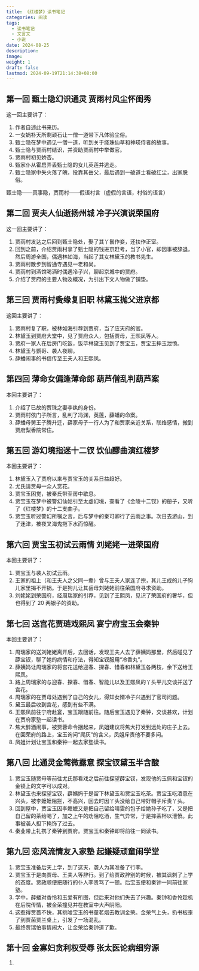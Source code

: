 ```yaml
---
title: 《红楼梦》读书笔记
categories: 阅读
tags:
  - 读书笔记
  - 文言文
  - 小说
date: 2024-08-25
description: 
image: 
weight: 1
draft: false
lastmod: 2024-09-19T21:14:38+08:00
---
```


## 第一回 甄士隐幻识通灵 贾雨村风尘怀闺秀

这一回主要讲了：
1. 作者自述此书来历。
2. 一女娲䃼天所剩顽石让一僧一道带下凡体验尘俗。
3. 甄士隐在梦中遇见一僧一道，听到关于绛珠仙草和神瑛侍者的故事。
4. 甄士隐与贾雨村结识，并资助贾雨村中举做官。
5. 贾雨村初见娇杏。
6. 甄家仆从霍启弄丢甄士隐的女儿英莲并逃走。
7. 甄士隐家中失火落了魄，投靠其岳父，最后遇到一破道士看破红尘，出家脱俗。

甄士隐——真事隐，贾雨村——假语村言（虚假的言语，村俗的语言）

## 第二回 贾夫人仙逝扬州城 冷子兴演说荣国府

这一回主要讲了：
1. 贾雨村发达之后回到甄士隐处，娶了其丫鬟作妾，还扶作正室。
2. 回到之前，介绍贾雨村拿了甄士隐的钱进京赶考，当了小官，却因事被辞退，然后周游全国，偶遇林如海，当起了其女林黛玉的教书先生。
3. 贾雨村散步到智通寺遇见一老和尚。
4. 贾雨村到酒馆喝酒时偶遇冷子兴，聊起京城中的贾府。
5. 介绍了贾府的主要人物及概况，为引出下文人物做了铺垫。

## 第三回 贾雨村夤缘复旧职 林黛玉抛父进京都  
  
这回主要讲了：  
1. 贾雨村复了职，被林如海引荐到贾府，当了应天府的官。  
2. 林黛玉到贾府大堂中，见了贾府众人，包括贾母，王熙凤等人。  
3. 贾府一家人在后房门吃饭，饭毕林黛玉见到了贾宝玉，贾宝玉摔玉泄愤。  
4. 林黛玉与鹦哥、袭人夜聊。  
5. 薛蟠闹事的书信传至王夫人和王熙凤。

## 第四回 薄命女偏逢薄命郎 葫芦僧乱判葫芦案  
  
本回主要讲了：  
1. 介绍了已故的贾珠之妻李纨的身份。  
2. 贾雨村依门子所言，乱判了冯渊，英莲，薛蟠的命案。  
3. 薛蟠母舅王子腾升迁，薛家母子一行人为了和贾家亲近关系，联络感情，搬到贾府梨香院常住。

## 第五回 游幻境指迷十二钗 饮仙醪曲演红楼梦

本回主要讲了：
1. 林黛玉入了贾府以来与贾宝玉的关系日益趋好。
2. 尤氏请贾母一众人赏花。
3. 贾宝玉困觉，被秦氏带至房中歇息。
4. 贾宝玉在梦中被警幻仙姑引至太虚幻境，查看了《金陵十二钗》的册子，又听了《红楼梦》的十二支曲子。
5. 贾宝玉听过警幻所嘱之言，后与梦中的秦可卿行了云雨之事。次日去游山，到了迷津，被夜叉海鬼拖下水而惊醒。

## 第六回 贾宝玉初试云雨情 刘姥姥一进荣国府

本回主要讲了：
1. 贾宝玉与袭人初试云雨。
2. 王家的祖上（和王夫人之父同一辈）曾与王夫人家连了宗，其儿王成的儿子狗儿家里揭不开锅。于是狗儿让其岳母刘姥姥前往荣国府寻求资助。
3. 刘姥姥到荣国府，经周瑞家的引荐，见到了王熙凤，见识了荣国府的奢华，但也得到了 20 两银子的资助。

## 第七回 送宫花贾琏戏熙凤 宴宁府宝玉会秦钟

本回主要讲了：
1. 周瑞家的送刘姥姥离开后，去回话，发现王夫人去了薛姨妈那里，然后碰见了薜宝钗，聊了她的病情和疗法，得知宝钗服用“冷香丸”。
2. 薛姨妈让周瑞家的将宫花送给迎春、探春、惜春和林黛玉各两枝，余下送给王熙凤。
3. 路上周瑞家的与迎春、探春、惜春、智能儿以及王熙凤的丫头平儿交谈并送了宫花。
4. 周瑞家的在贾母处遇到了自己的女儿，得知女婿冷子兴遇到了官司问题。
5. 黛玉最后收到宫花，感到有些不满。
6. 王熙凤前往宁府赴宴，宝玉跟随前往。随后宝玉遇见了秦钟，交谈甚欢，计划在贾府家塾一起读书。
7. 焦大醉酒闹事，被贾蓉命令捆起来，凤姐建议将焦大打发到远处的庄子上去。在回荣府的路上，宝玉询问“爬灰”的含义，凤姐斥责他不要多问。
8. 凤姐计划让宝玉和秦钟一起去家塾读书。

## 第八回 比通灵金莺微露意 探宝钗黛玉半含酸

1. 贾宝玉随贾母等前往尤氏那看戏之后前往探望薜宝钗，发现他的玉佩和宝钗的金锁上的文字可以成对。
2. 林黛玉也来探望宝钗，薜姨妈于是留下林黛玉和贾宝玉吃茶。贾宝玉吃酒意在兴头，被李嬷嬷阻拦，不高兴，回去时因丫头没给自己带好帽子斥责丫头。
3. 回到屋中，贾宝玉因李嬷嬷又是把自己留给晴雯的包子给她孙子吃了，又是把自己留的茶给喝了，加之上午的劝阻吃酒，生气异常，于是摔茶杯以泄愤。此事被袭人担下掩饰了过去。
4. 秦业带上礼携了秦钟到贾府。贾宝玉和秦钟即将前往一同读书。

## 第九回 恋风流情友入家塾 起嫌疑顽童闹学堂

1. 贾宝玉准备后天上学，到了这天，袭人为其准备了行李。
2. 贾宝玉于是向贾母、王夫人等辞行。到了给贾政辞别的时候，被其讽刺了上学的态度。贾政顺便把随行的仆人李贵骂了一顿。后宝玉便和秦钟一同前往家塾。
3. 学中，薛蟠对香怜和玉爱有所图，但后来对他们失去了兴趣。秦钟和香怜趁机在后院传情，被金荣撞见并在教室中大声阴阳。
4. 这惹得贾蔷不快，其挑唆宝玉的书童茗烟去教训金荣。金荣气上头，扔书板歪了到贾菌贾兰桌上，引发了一场混乱。
5. 最终贾瑞怕事情闹大，让金荣给秦钟道了歉。

## 第十回 金寡妇贪利权受辱 张太医论病细穷源

1. 